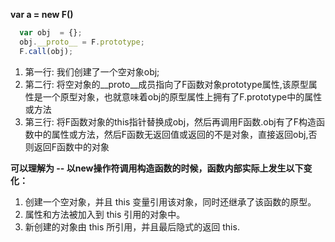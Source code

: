 **var a = new F()**
```javascript
  var obj  = {};
  obj.__proto__ = F.prototype;
  F.call(obj);
```
1. 第一行: 我们创建了一个空对象obj;
1. 第二行: 将空对象的__proto__成员指向了F函数对象prototype属性,该原型属性是一个原型对象，也就意味着obj的原型属性上拥有了F.prototype中的属性或方法
1. 第三行: 将F函数对象的this指针替换成obj，然后再调用F函数.obj有了F构造函数中的属性或方法，然后F函数无返回值或返回的不是对象，直接返回obj,否则返回F函数中的对象

**可以理解为 -- 以new操作符调用构造函数的时候，函数内部实际上发生以下变化：**

1. 创建一个空对象，并且 this 变量引用该对象，同时还继承了该函数的原型。
2. 属性和方法被加入到 this 引用的对象中。
3. 新创建的对象由 this 所引用，并且最后隐式的返回 this.
